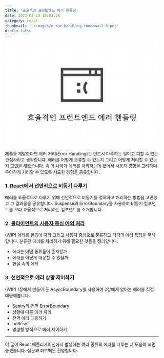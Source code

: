 ```yaml
---
title: '효율적인 프런트엔드 에러 핸들링'
date: 2021-03-13 18:03:28
category: react
thumbnail: './images/error-handling-thumbnail-0.png'
draft: false
---
```


![thumbnail](./images/error-handling-thumbnail-0.png)

제품을 개발한다면 에러 처리(Error Handling)는 반드시 마주하는 일이고 피할 수 없는 관심사라고 생각합니다. 에러를 어떻게 분류할 수 있는지 그리고 어떻게 처리할 수 있는지 고민을 해봤습니다. 좀 더 나아가 에러를 처리하는데 있어서 사용자 경험을 고려하며 우아하게 처리할 수 있도록 시도한 경험을 공유합니다.

### 1. [React에서 선언적으로 비동기 다루기](/react/error-declarative-handling-1/)

에러를 효율적으로 다루기 위해 선언적으로 비동기를 정의하고 처리하는 방법을 고민했고 그 결과물을 공유합니다. Suspense와 ErrorBoundary를 사용하여 비동기 컴포넌트를 보다 효율적으로 처리하는 컴포넌트를 소개합니다.

### 2. [클라이언트의 사용자 중심 예외 처리](/react/error-declarative-handling-2/)

(WIP) 에러를 환경에 따라 그리고 사용자 중심으로 분류하고 각각의 에러 특징을 분석합니다. 분류된 에러를 처리하기 위해 필요한 것들을 정리합니다.

- 에러는 어떤 종류들이 존재할까
- 에러를 어떻게 대응할 수 있을까
- 현실 속의 에러

### 3. 선언적으로 에러 상황 제어하기

(WIP) 1장에서 만들어 둔 AsyncBoundary를 사용하여 2장에서 알아본 에러를 직접 대응해봅니다.

- Sentry와 전역 ErrorBoundary
- 상황에 따른 에러 처리
- 전역 에러 대응하기
- onReset
- 명령형 방식으로 에러 제어하기

---

이 글이 React 애플리케이션에서 발생하는 여러 종류의 에러를 다루는 데 도움이 되면 좋겠습니다. 질문과 피드백은 환영합니다.
